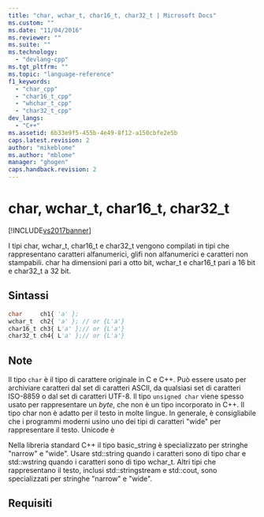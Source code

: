 ```yaml
---
title: "char, wchar_t, char16_t, char32_t | Microsoft Docs"
ms.custom: ""
ms.date: "11/04/2016"
ms.reviewer: ""
ms.suite: ""
ms.technology: 
  - "devlang-cpp"
ms.tgt_pltfrm: ""
ms.topic: "language-reference"
f1_keywords: 
  - "char_cpp"
  - "char16_t_cpp"
  - "whchar_t_cpp"
  - "char32_t_cpp"
dev_langs: 
  - "C++"
ms.assetid: 6b33e9f5-455b-4e49-8f12-a150cbfe2e5b
caps.latest.revision: 2
author: "mikeblome"
ms.author: "mblome"
manager: "ghogen"
caps.handback.revision: 2
---
```

# char, wchar_t, char16_t, char32_t
[!INCLUDE[vs2017banner](../assembler/inline/includes/vs2017banner.md)]

I tipi char, wchar\_t, char16\_t e char32\_t vengono compilati in tipi che rappresentano caratteri alfanumerici, glifi non alfanumerici e caratteri non stampabili.  char ha dimensioni pari a otto bit, wchar\_t e char16\_t pari a 16 bit e char32\_t a 32 bit.  
  
## Sintassi  
  
```vb  
char     ch1{ 'a' };  
wchar_t  ch2{ 'a' }; // or {L'a'}  
char16_t ch3{ L'a' };// or {L'a'}  
char32_t ch4{ L'a' };// or {L'a'}  
```  
  
## Note  
 Il tipo `char` è il tipo di carattere originale in C e C\+\+.  Può essere usato per archiviare caratteri dal set di caratteri ASCII, da qualsiasi set di caratteri ISO\-8859 o dal set di caratteri UTF\-8.  Il tipo `unsigned char` viene spesso usato per rappresentare un *byte*, che non è un tipo incorporato in C\+\+.  Il tipo char non è adatto per il testo in molte lingue.  In generale, è consigliabile che i programmi moderni usino uno dei tipi di caratteri "wide" per rappresentare il testo.  Unicode è  
  
 Nella libreria standard C\+\+ il tipo basic\_string è specializzato per stringhe "narrow" e "wide".  Usare std::string quando i caratteri sono di tipo char e std::wstring quando i caratteri sono di tipo wchar\_t.  Altri tipi che rappresentano il testo, inclusi std::stringstream e std::cout, sono specializzati per stringhe "narrow" e "wide".  
  
## Requisiti